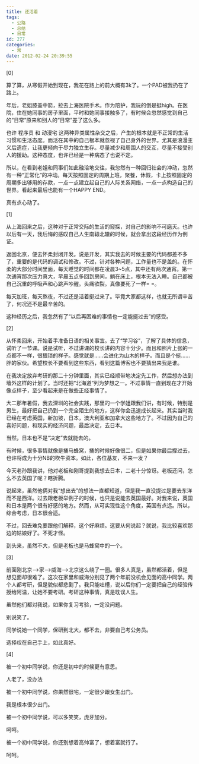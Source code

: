 ```yaml
---
title: 还活着
tags:
  - 公路
  - 总结
  - 日常
id: 277
categories:
  - 常
date: 2012-02-24 20:39:55
---
```


[0]

算了算，从寒假开始到现在，我花在路上的前大概有3k了。一个PAD被我扔在了路上。

年后，老姐膝盖中箭，拉去上海医院手术。作为陪护，我玩的倒是挺high。在医院，住在她同事的房子里面，平时和她同事接触多了，有时候会忽然感觉到自己的“日常”原来和别人的“日常”差了这么多。

也许 程序员 和 动漫宅 这两种异类属性杂交之后，产生的根本就是不正常的生活习惯和生活态度。而活在其中的自己根本就忽视了自己身外的世界。尤其是浪漫主义后遗症，让我更倾向于尽力独立生存。尽量减少和周围人的交互，尽量不接受别人的援助。这种态度，也许已经是一种病态了也说不定。

所以，在看到老姐和同事们如此融洽地交往，我忽然有一种回归社会的冲动，忽然有一种“正常化”的冲动。每天按照固定的周期上班，聚餐，休假，卡上按照固定的周期多出够用的存款，一点一点建立起自己的人际关系网络，一点一点构造自己的世界。看起来最后也能有一个HAPPY END。

真有点心动了。

[1]

从上海回来之后，这种对于正常交际的生活的窥探，对自己的影响不可磨灭。也许以后有一天，我后悔的感叹自己人生南辕北辙的时候，就会拿出这段经历作为例证。

返回北京，便去怀柔封闭开发。说是开发，其实我去的时候主要的代码都差不多了，重要的是代码的调试和修改。不过，针对各种问题，工作量也不是盖的。在怀柔的大部分时间里面，每天睡觉的时间都在凌晨3~5点，其中还有两次通宵。第一次通宵那次压力真大，早晨五点多回到房间，躺在床上，根本无法入睡。自己都被自己沉重的呼吸声和心跳声吵醒。头痛欲裂。真像要死了一样= =。

每天加班，每天熬夜，不过还是活着挺过来了。毕竟大家都这样，也就无所谓辛苦了，何况还不是最辛苦的。

这种经历之后，我忽然有了“以后再困难的事情也一定能挺过去”的感受。

[2]

从怀柔回来，开始着手准备日语的相关事宜。去了“学习谷”，了解了具体的信息，试听了一节课。说是试听，不过讲课的校长讲的内容十分少。而且和照片上张的一点都不一样，很猥琐的样子。感觉就是……会进化为山木的样子。而且是个挺……胖的家伙。希望校长不要看到这些东西，看到这篇博客也不要猜出来我是谁。

在我决定放弃考研的那二十分钟里面，其实已经顺带地决定先工作，然后想办法到墙外这样的计划了。当时还把“北海道”列为梦想之一。不过事情一直到现在才开始像点样子，至少看起来是在做些正经事情了。

大二那年暑假，我去深圳的社会实践，那里的一个学姐跟我们讲，有时候，特别是男生，最好把自己扔到一个完全陌生的地方，这样你会迅速成长起来。其实当时我已经在考虑英国，新加坡，日本，澳大利亚和加拿大这些地方了。不过因为自己的喜好问题，和现实的经济问题，最后决定，去日本。

当然，日本也不是“决定”去就能去的。

有时候，很多事情就像是捅马蜂窝，捅的时候好像很二，但是如果你最后撑过去，也许将成为十分NB的吹牛资本。如此，各位基友，不来一发？

今天老孙跟我讲，他对老板和刚哥提到我想去日本，二老十分惊讶。老板还问，怎么不去英国了呢？瞎折腾。

说起来，虽然他俩对我“想出去”的想法一直都知道，但是我一直没提过是要去东洋而不是西洋。过去跟老板举例子的时候，也只是说能去英国最好。对我来说，英国和日本是两个很有好感的地方。然而，从可实现性这个角度，英国有点远。所以，综合考虑，日本很合适。

不过，回去难免要跟他们解释，这个好麻烦。这要从何说起？就说，我比较喜欢那边的姑娘好了。不死才怪。

到头来，虽然不大，但是老板也是马蜂窝中的一个。

[3]

前面刚北京——&gt;家——&gt;威海——&gt;北京这么绕了一圈。很多人真是，虽然都活着，但是想见面却很难了。这次在家里和威海分别见了两个年前没机会见面的高中同学。两个人都考研，但是貌似都悲剧了。我只能吐槽，说以后你们一定要把自己的经验传授给阿温，让她不要考研。考研这种事情，真是耽误人生。

虽然他们都对我说，如果你复习考验，一定没问题。

别说笑了。

同学说她一个同学，保研到北大，都不去，非要自己考公务员。

选择权在自己手上，如此真好。

[4]

被一个初中同学说，你还是初中的时候更有意思。

人老了，没办法

被一个初中同学说，你果然很宅，一定很少跟女生出门。

我是根本很少出门。

被一个初中同学说，可以多笑笑，虎牙加分。

呵呵。

被一个初中同学说，你还别想着高帅富了，想着富就行了。

呵呵。